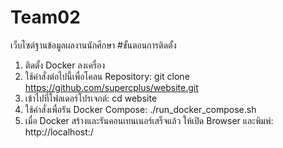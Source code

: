# Team02
เว็บไซต์ฐานข้อมูลผลงานนักศึกษา
#ขั้นตอนการติดตั้ง
1. ติดตั้ง Docker ลงเครื่อง
2. ใช้คำสั่งต่อไปนี้เพื่อโคลน Repository:
   git clone https://github.com/supercplus/website.git
3. เข้าไปที่โฟลเดอร์โปรเจกต์:
   cd website
4. ใช้คำสั่งเพื่อรัน Docker Compose:
   ./run_docker_compose.sh
5. เมื่อ Docker สร้างและรันคอนเทนเนอร์เสร็จแล้ว ให้เปิด Browser และพิมพ์:
   http://localhost:<PORT>/
